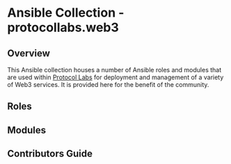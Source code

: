 # Ansible Collection - protocollabs.web3

## Overview

This Ansible collection houses a number of Ansible roles and modules that are used within [Protocol Labs](https://protocol.ai) for deployment and management of a variety of Web3 services. It is provided here for the benefit of the community.

## Roles

## Modules

## Contributors Guide
